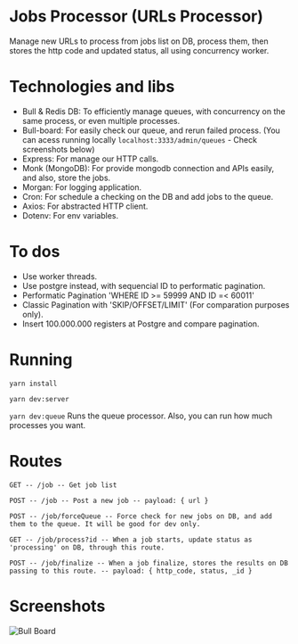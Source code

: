 # Jobs Processor (URLs Processor)
Manage new URLs to process from jobs list on DB, process them, then stores the http code and updated status, all using concurrency worker. 

# Technologies and libs
- Bull & Redis DB: To efficiently manage queues, with concurrency on the same process, or even multiple processes.
- Bull-board: For easily check our queue, and rerun failed process. (You can acess running locally `localhost:3333/admin/queues` - Check screenshots below)
- Express: For manage our HTTP calls.
- Monk (MongoDB): For provide mongodb connection and APIs easily, and also, store the jobs.
- Morgan: For logging application.
- Cron: For schedule a checking on the DB and add jobs to the queue.
- Axios: For abstracted HTTP client.
- Dotenv: For env variables.

# To dos
- Use worker threads.
- Use postgre instead, with sequencial ID to performatic pagination.
- Performatic Pagination 'WHERE ID >= 59999 AND ID =< 60011'
- Classic Pagination with 'SKIP/OFFSET/LIMIT' (For comparation purposes only).
- Insert 100.000.000 registers at Postgre and compare pagination.

# Running
`yarn install`

`yarn dev:server`

`yarn dev:queue` Runs the queue processor. Also, you can run how much processes you want.

# Routes

`GET -- /job -- Get job list`

`POST -- /job -- Post a new job -- payload: { url } `

`POST -- /job/forceQueue -- Force check for new jobs on DB, and add them to the queue. It will be good for dev only.`

`GET -- /job/process?id -- When a job starts, update status as 'processing' on DB, through this route.`

`POST -- /job/finalize -- When a job finalize, stores the results on DB passing to this route. -- payload: { http_code, status, _id }`

# Screenshots

![Bull Board](https://lucaslk10.github.io/bull-board.PNG)
